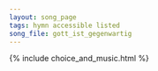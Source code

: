 ```yaml
---
layout: song_page
tags: hymn accessible listed
song_file: gott_ist_gegenwartig
---
```


{% include choice_and_music.html %}

